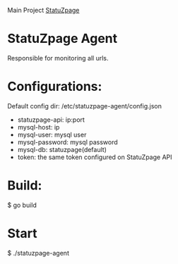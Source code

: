 Main Project [StatuZpage](https://github.com/nopp/statuzpage)

# StatuZpage Agent

Responsible for monitoring all urls.

Configurations:
===============
Default config dir: /etc/statuzpage-agent/config.json
* statuzpage-api: ip:port
* mysql-host: ip
* mysql-user: mysql user
* mysql-password: mysql password
* mysql-db: statuzpage(default)
* token: the same token configured on StatuZpage API

Build:
======
$ go build

Start
=====
$ ./statuzpage-agent
